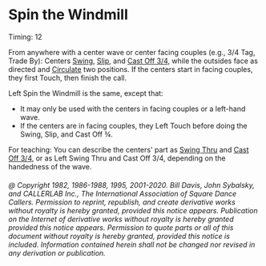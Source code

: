 
# Spin the Windmill

Timing: 12

From anywhere with a center wave or center facing couples (e.g.,
3/4 Tag, Trade By): Centers [Swing](slip.md),
[Slip](slip.md), and
[Cast Off 3/4](../ms/cast_off_three_quarters.md),
while the outsides face as directed and
[Circulate](../b1/circulate.md)
two positions. If the centers start in facing couples, they first
Touch, then finish the call.

Left Spin the Windmill is the same, except that:

- It may only be used with the centers in facing couples or a left-hand wave.
- If the centers are in facing couples,
they Left Touch before doing the Swing, Slip, and Cast Off ¾.

  
For teaching: You can describe the centers' part as
[Swing Thru](../b2/swing_thru.md) and
[Cast Off 3/4](../ms/cast_off_three_quarters.md), 
or as Left Swing Thru and Cast Off 3/4, depending on the
handedness of the wave.

###### @ Copyright 1982, 1986-1988, 1995, 2001-2020. Bill Davis, John Sybalsky, and CALLERLAB Inc., The International Association of Square Dance Callers. Permission to reprint, republish, and create derivative works without royalty is hereby granted, provided this notice appears. Publication on the Internet of derivative works without royalty is hereby granted provided this notice appears. Permission to quote parts or all of this document without royalty is hereby granted, provided this notice is included. Information contained herein shall not be changed nor revised in any derivation or publication.
